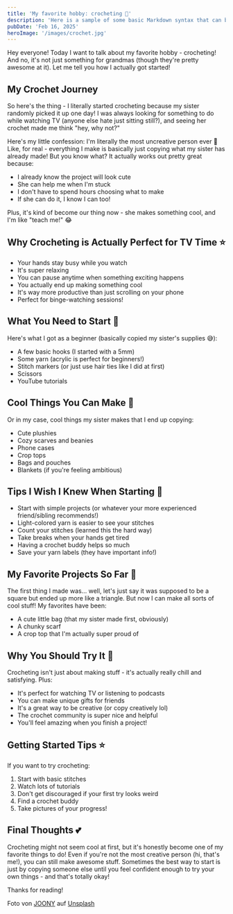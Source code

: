 ```yaml
---
title: 'My favorite hobby: crocheting 🧶'
description: 'Here is a sample of some basic Markdown syntax that can be used when writing Markdown content in Astro.'
pubDate: 'Feb 16, 2025'
heroImage: '/images/crochet.jpg'
---
```


Hey everyone! Today I want to talk about my favorite hobby - crocheting! And no, it's not just something for grandmas (though they're pretty awesome at it). Let me tell you how I actually got started!

## My Crochet Journey

So here's the thing - I literally started crocheting because my sister randomly picked it up one day! I was always looking for something to do while watching TV (anyone else hate just sitting still?), and seeing her crochet made me think "hey, why not?"

Here's my little confession: I'm literally the most uncreative person ever 🙈 Like, for real - everything I make is basically just copying what my sister has already made! But you know what? It actually works out pretty great because:
- I already know the project will look cute
- She can help me when I'm stuck
- I don't have to spend hours choosing what to make
- If she can do it, I know I can too!

Plus, it's kind of become our thing now - she makes something cool, and I'm like "teach me!" 😂

## Why Crocheting is Actually Perfect for TV Time ⭐️

- Your hands stay busy while you watch
- It's super relaxing
- You can pause anytime when something exciting happens
- You actually end up making something cool
- It's way more productive than just scrolling on your phone
- Perfect for binge-watching sessions!

## What You Need to Start 🎯

Here's what I got as a beginner (basically copied my sister's supplies 😅):
- A few basic hooks (I started with a 5mm)
- Some yarn (acrylic is perfect for beginners!)
- Stitch markers (or just use hair ties like I did at first)
- Scissors
- YouTube tutorials

## Cool Things You Can Make 🌟

Or in my case, cool things my sister makes that I end up copying:
- Cute plushies
- Cozy scarves and beanies
- Phone cases
- Crop tops
- Bags and pouches
- Blankets (if you're feeling ambitious)

## Tips I Wish I Knew When Starting 💭

- Start with simple projects (or whatever your more experienced friend/sibling recommends!)
- Light-colored yarn is easier to see your stitches
- Count your stitches (learned this the hard way)
- Take breaks when your hands get tired
- Having a crochet buddy helps so much
- Save your yarn labels (they have important info!)

## My Favorite Projects So Far 📸

The first thing I made was... well, let's just say it was supposed to be a square but ended up more like a triangle. But now I can make all sorts of cool stuff! My favorites have been:
- A cute little bag (that my sister made first, obviously)
- A chunky scarf
- A crop top that I'm actually super proud of 

## Why You Should Try It 💫

Crocheting isn't just about making stuff - it's actually really chill and satisfying. Plus:
- It's perfect for watching TV or listening to podcasts
- You can make unique gifts for friends
- It's a great way to be creative (or copy creatively lol)
- The crochet community is super nice and helpful
- You'll feel amazing when you finish a project!

## Getting Started Tips ⭐️

If you want to try crocheting:
1. Start with basic stitches
2. Watch lots of tutorials
3. Don't get discouraged if your first try looks weird
4. Find a crochet buddy 
5. Take pictures of your progress!

## Final Thoughts 💕

Crocheting might not seem cool at first, but it's honestly become one of my favorite things to do! Even if you're not the most creative person (hi, that's me!), you can still make awesome stuff. Sometimes the best way to start is just by copying someone else until you feel confident enough to try your own things - and that's totally okay!

Thanks for reading!


Foto von <a href="https://unsplash.com/de/@joony?utm_content=creditCopyText&utm_medium=referral&utm_source=unsplash">JOONY</a> auf <a href="https://unsplash.com/de/fotos/grunes-weisses-und-gelbes-strickgewebe-VleAEtGmQH0?utm_content=creditCopyText&utm_medium=referral&utm_source=unsplash">Unsplash</a>
      

